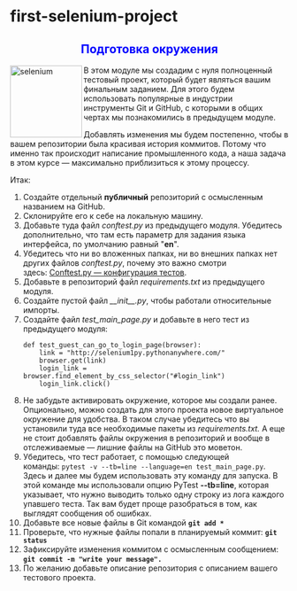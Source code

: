 # first-selenium-project


<span>
    <div>
 	<h2 style=color:blue align=center >Подготовка окружения</h2> 
 	<img src="https://avatars.mds.yandex.net/i?id=6fe87387809f66c5068829163ca17a29-4406655-images-thumbs&n=13" alt="selenium" align="left" width="130" margin="0">
    </div>

<p>В этом модуле мы создадим с нуля полноценный тестовый проект, который будет являться вашим финальным заданием. Для этого будем использовать популярные в индустрии инструменты&nbsp;Git и GitHub,&nbsp;с которыми в общих чертах мы познакомились в предыдущем модуле.&nbsp;</p>

<p>Добавлять изменения мы будем постепенно, чтобы в вашем репозитории была красивая история коммитов. Потому что именно так происходит написание промышленного кода, а наша задача в этом курсе — максимально приблизиться к этому процессу.&nbsp;</p>

<p>Итак:</p>

<ol>
	<li>Создайте отдельный <strong>публичный</strong> репозиторий с осмысленным названием на GitHub.</li>
	<li>Склонируйте его к себе на локальную машину.</li>
	<li>Добавьте туда файл <em>conftest.py&nbsp;</em>из предыдущего модуля. Убедитесь дополнительно, что там есть параметр для задания языка интерфейса, по умолчанию равный&nbsp;"<strong>en</strong>".</li>
	<li>Убедитесь что ни во вложенных папках, ни во внешних папках нет других файлов <em>conftest.py</em>, почему это важно смотри здесь:&nbsp;<a href="https://stepik.org/lesson/237240/step/4" rel="noopener noreferrer nofollow">Conftest.py — конфигурация тестов</a>.</li>
	<li>Добавьте в репозиторий&nbsp;файл <em>requirements.txt&nbsp;</em>из предыдущего модуля.&nbsp;</li>
	<li>Создайте пустой файл <em>__init__.py</em>,&nbsp;чтобы работали относительные импорты.</li>
	<li>Создайте файл<em> </em><em>test_main_page.py&nbsp;</em>и добавьте в него тест из предыдущего модуля:&nbsp;
	<pre><code class="hljs ruby"><span class="hljs-function"><span class="hljs-keyword">def</span> <span class="hljs-title">test_guest_can_go_to_login_page</span><span class="hljs-params">(browser)</span></span>:
    link = <span class="hljs-string">"http://selenium1py.pythonanywhere.com/"</span>
    browser.get(link)
    login_link = browser.find_element_by_css_selector(<span class="hljs-string">"#login_link"</span>)
    login_link.click()</code></pre>
	</li>
	<li>Не забудьте активировать окружение, которое мы создали ранее. Опционально, можно создать для этого проекта новое виртуальное окружение&nbsp;для удобства.&nbsp;В&nbsp;таком случае убедитесь что вы установили туда все необходимые пакеты из <em>requirements.txt.&nbsp;</em>А еще не стоит добавлять файлы окружения в репозиторий и вообще в отслеживаемые&nbsp;—&nbsp;лишние&nbsp;файлы на GitHub&nbsp;это моветон.&nbsp;</li>
	<li>Убедитесь, что тест работает, с помощью следующей команды:&nbsp;<code>pytest -v --tb=line --language=en test_main_page.py</code>. Здесь и далее мы будем использовать эту команду для запуска.&nbsp;В этой команде мы использовали опцию PyTest <strong>--tb=line</strong>, которая указывает, что нужно выводить только одну строку из лога каждого упавшего теста. Так вам будет проще разобраться в том, как выглядят сообщения об ошибках.&nbsp;</li>
	<li>Добавьте все новые файлы в Git командой <code><strong>git add *</strong></code></li>
	<li>Проверьте, что нужные файлы попали в планируемый коммит:&nbsp;<code><strong>git status</strong></code></li>
	<li>Зафиксируйте изменения коммитом с осмысленным сообщением: <code><strong>git commit -m "write your message".</strong></code></li>
	<li>По желанию&nbsp;добавьте описание репозитория с описанием вашего тестового проекта.</li>
</ol></span>
